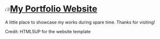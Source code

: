 # ![](images/favicon/favicon-16x16.png)[My Portfolio Website](https://bicheng-g.github.io/portfolio/)

A little place to showcase my works during spare time. Thanks for visiting!



Credit:
HTML5UP for the website template

